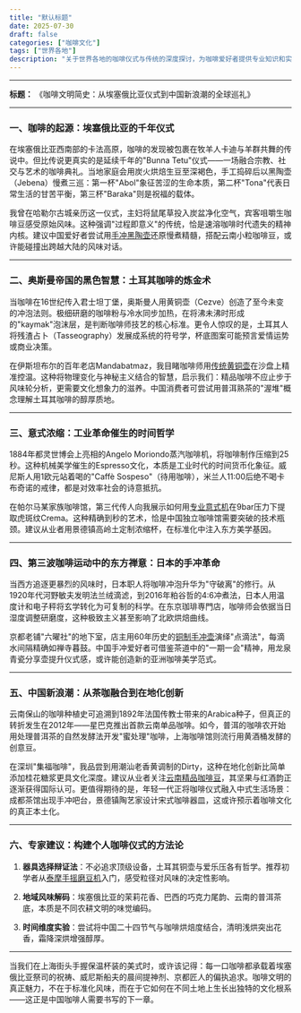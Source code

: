 ```yaml
---
title: "默认标题"
date: 2025-07-30
draft: false
categories: ["咖啡文化"]
tags: ["世界各地"]
description: "关于世界各地的咖啡仪式与传统的深度探讨，为咖啡爱好者提供专业知识和实用指南。"
---
```


---
**标题：** 《咖啡文明简史：从埃塞俄比亚仪式到中国新浪潮的全球巡礼》

---

### 一、咖啡的起源：埃塞俄比亚的千年仪式

在埃塞俄比亚西南部的卡法高原，咖啡的发现被包裹在牧羊人卡迪与羊群共舞的传说中。但比传说更真实的是延续千年的"Bunna Tetu"仪式——一场融合宗教、社交与艺术的咖啡典礼。当地家庭会用炭火烘焙生豆至深褐色，手工捣碎后以黑陶壶（Jebena）慢煮三巡：第一杯"Abol"象征苦涩的生命本质，第二杯"Tona"代表日常生活的甘苦平衡，第三杯"Baraka"则是祝福的载体。

我曾在哈勒尔古城亲历这一仪式，主妇将鼠尾草投入炭盆净化空气，宾客咀嚼生咖啡豆感受原始风味。这种强调"过程即意义"的传统，恰是速溶咖啡时代遗失的精神内核。建议中国爱好者尝试用[手冲黑陶壶](https://www.amazon.com/s?k=%E6%89%8B%E5%86%B2%E9%BB%91%E9%99%B6%E5%A3%B6&tag=coffeeprism-20)还原慢煮精髓，搭配云南小粒咖啡豆，或许能碰撞出跨越大陆的风味对话。

---

### 二、奥斯曼帝国的黑色智慧：土耳其咖啡的炼金术

当咖啡在16世纪传入君士坦丁堡，奥斯曼人用黄铜壶（Cezve）创造了至今未变的冲泡法则。极细研磨的咖啡粉与冷水同步加热，在将沸未沸时形成的"kaymak"泡沫层，是判断咖啡师技艺的核心标准。更令人惊叹的是，土耳其人将残渣占卜（Tasseography）发展成系统的符号学，杯底图案可能预言爱情运势或商业决策。

在伊斯坦布尔的百年老店Mandabatmaz，我目睹咖啡师用[传统黄铜壶](https://www.amazon.com/s?k=%E4%BC%A0%E7%BB%9F%E9%BB%84%E9%93%9C%E5%A3%B6&tag=coffeeprism-20)在沙盘上精准控温。这种将物理变化与神秘主义结合的智慧，启示我们：精品咖啡不应止步于风味轮分析，更需要文化想象力的滋养。中国消费者可尝试用普洱熟茶的"渥堆"概念理解土耳其咖啡的醇厚质地。

---

### 三、意式浓缩：工业革命催生的时间哲学

1884年都灵世博会上亮相的Angelo Moriondo蒸汽咖啡机，将咖啡制作压缩到25秒。这种机械美学催生的Espresso文化，本质是工业时代的时间货币化象征。威尼斯人用1欧元站着喝的"Caffè Sospeso"（待用咖啡），米兰人11:00后绝不喝卡布奇诺的戒律，都是对效率社会的诗意抵抗。

在帕尔马某家族咖啡馆，第三代传人向我展示如何用[专业意式机](https://www.amazon.com/s?k=%E4%B8%93%E4%B8%9A%E6%84%8F%E5%BC%8F%E6%9C%BA&tag=coffeeprism-20)在9bar压力下提取虎斑纹Crema。这种精确到秒的艺术，恰是中国独立咖啡馆需要突破的技术瓶颈。建议从业者用景德镇高岭土定制浓缩杯，在标准化中注入东方美学基因。

---

### 四、第三波咖啡运动中的东方禅意：日本的手冲革命

当西方追逐更暴烈的风味时，日本职人将咖啡冲泡升华为"守破离"的修行。从1920年代河野敏夫发明法兰绒滴滤，到2016年粕谷哲的4:6冲煮法，日本人用温度计和电子秤将玄学转化为可复制的科学。在东京珈琲専門店，咖啡师会依据当日湿度调整研磨度，这种极致主义甚至影响了北欧烘焙曲线。

京都老铺"六曜社"的地下室，店主用60年历史的[铜制手冲壶](https://www.amazon.com/s?k=%E9%93%9C%E5%88%B6%E6%89%8B%E5%86%B2%E5%A3%B6&tag=coffeeprism-20)演绎"点滴法"，每滴水间隔精确如禅寺暮鼓。中国手冲爱好者可借鉴茶道中的"一期一会"精神，用龙泉青瓷分享壶提升仪式感，或许能创造新的亚洲咖啡美学范式。

---

### 五、中国新浪潮：从茶咖融合到在地化创新

云南保山的咖啡种植史可追溯到1892年法国传教士带来的Arabica种子，但真正的转折发生在2012年——星巴克推出首款云南单品咖啡。如今，普洱的咖啡农开始用处理普洱茶的自然发酵法开发"蜜处理"咖啡，上海咖啡馆则流行用黄酒桶发酵的创意豆。

在深圳"集福咖啡"，我品尝到用潮汕老香黄调制的Dirty，这种在地化创新比简单添加桂花糖浆更具文化深度。建议从业者关注[云南精品咖啡豆](https://www.amazon.com/s?k=%E4%BA%91%E5%8D%97%E7%B2%BE%E5%93%81%E5%92%96%E5%95%A1%E8%B1%86&tag=coffeeprism-20)，其坚果与红酒韵正逐渐获得国际认可。更值得期待的是，年轻一代正将咖啡仪式融入中式生活场景：成都茶馆出现手冲吧台，景德镇陶艺家设计宋式咖啡器皿，这或许预示着咖啡文化的真正本土化。

---

### 六、专家建议：构建个人咖啡仪式的方法论

1. **器具选择辩证法**：不必追求顶级设备，土耳其铜壶与爱乐压各有哲学。推荐初学者从[泰摩手摇磨豆机](https://www.amazon.com/s?k=%E6%B3%B0%E6%91%A9%E6%89%8B%E6%91%87%E7%A3%A8%E8%B1%86%E6%9C%BA&tag=coffeeprism-20)入门，感受粒径对风味的决定性影响。

2. **地域风味解码**：埃塞俄比亚的茉莉花香、巴西的巧克力尾韵、云南的普洱茶底，本质是不同农耕文明的味觉编码。

3. **时间维度实验**：尝试将中国二十四节气与咖啡烘焙度结合，清明浅烘突出花香，霜降深烘增强醇厚。

---

当我们在上海街头手握保温杯装的美式时，或许该记得：每一口咖啡都承载着埃塞俄比亚祭司的祝祷、威尼斯船夫的晨间提神剂、京都匠人的偏执追求。咖啡文明的真正魅力，不在于标准化风味，而在于它如何在不同土地上生长出独特的文化根系——这正是中国咖啡人需要书写的下一章。